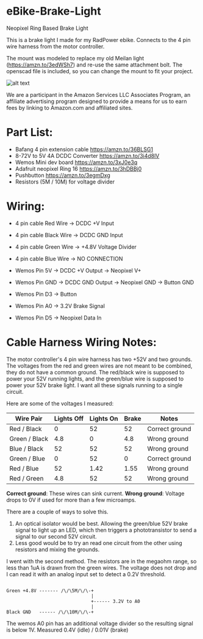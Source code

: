 # eBike-Brake-Light
Neopixel Ring Based Brake Light

This is a brake light I made for my RadPower ebike.  Connects to the 4 pin wire harness from the motor controller.

The mount was modeled to replace my old Meilan light (https://amzn.to/3edWSh7) and re-use the same attachment bolt.  The openscad file is included, so you can change the mount to fit your project.

![alt text](https://media4.giphy.com/media/5sMBCwhOdvm9IbYvTt/giphy.gif?cid=6c09b952261317ecaab570254baa62f059eea7e085dbe4c9&rid=giphy.gif)

We are a participant in the Amazon Services LLC Associates Program, an affiliate advertising program designed to provide a means for us to earn fees by linking to Amazon.com and affiliated sites.

# Part List:

* Bafang 4 pin extension cable https://amzn.to/36BLSG1
* 8-72V to 5V 4A DCDC Converter https://amzn.to/3i4d8lV
* Wemos Mini dev board https://amzn.to/3xJ0e3q
* Adafruit neopixel Ring 16 https://amzn.to/3hDBBj0
* Pushbutton https://amzn.to/3egmDxg
* Resistors (5M / 10M) for voltage divider

# Wiring:

* 4 pin cable Red Wire -> DCDC +V Input
* 4 pin cable Black Wire -> DCDC GND Input
* 4 pin cable Green Wire -> +4.8V Voltage Divider
* 4 pin cable Blue Wire -> NO CONNECTION

* Wemos Pin 5V -> DCDC +V Output -> Neopixel V+
* Wemos Pin GND -> DCDC GND Output -> Neopixel GND -> Button GND

* Wemos Pin D3 -> Button
* Wemos Pin A0 -> 3.2V Brake Signal
* Wemos Pin D5 -> Neopixel Data In

# Cable Harness Wiring Notes:

The motor controller's 4 pin wire harness has two +52V and two grounds.  The voltages from the red and green wires are not meant to be combined, they do not have a common ground.  The red/black wire is supposed to power your 52V running lights, and the green/blue wire is supposed to power your 52V brake light.  I want all these signals running to a single circuit.

Here are some of the voltages I measured:

|Wire Pair|Lights Off|Lights On|Brake|Notes|
| --- | --- |  --- |  --- |  --- | 
|Red / Black| 0| 52| 52| Correct ground|
|Green / Black| 4.8| 0| 4.8|Wrong ground|
|Blue / Black| 52| 52| 52|Wrong ground|
|Green / Blue| 0| 52| 0|Correct ground|
|Red / Blue| 52| 1.42| 1.55|Wrong ground|
|Red / Green| 4.8| 52| 52|Wrong ground|

**Correct ground**: These wires can sink current.
**Wrong ground**: Voltage drops to 0V if used for more than a few microamps.

There are a couple of ways to solve this.  
1. An optical isolator would be best.  Allowing the green/blue 52V brake signal to light up an LED, which then triggers a phototransistor to send a signal to our second 52V circuit.
2. Less good would be to try an read one circuit from the other using resistors and mixing the grounds.

I went with the second method.  The resistors are in the megaohm range, so less than 1uA is drawn from the green wires. The voltage does not drop and I can read it with an analog input set to detect a 0.2V threshold.

```

Green +4.8V ------- /\/\5M/\/\-+
                               |
                               +------ 3.2V to A0
                               |
Black GND   ------ /\/\10M/\/\-+

```

The wemos A0 pin has an additional voltage divider so the resulting signal is below 1V.  Measured 0.4V (idle) / 0.01V (brake)
